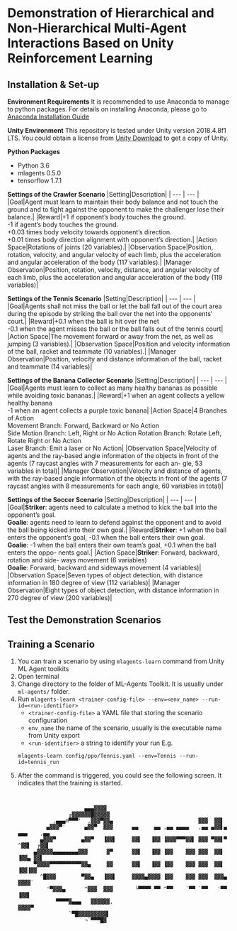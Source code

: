 # Demonstration of Hierarchical and Non-Hierarchical Multi-Agent Interactions Based on Unity Reinforcement Learning

## Installation & Set-up

**Environment Requirements**
It is recommended to use Anaconda to manage to python packages. For details on installing Anaconda, please go to [Anaconda Installation Guide](https://docs.anaconda.com/anaconda/install/)

**Unity Environment**
This repository is tested under Unity version 2018.4.8f1 LTS. You could obtain a license from [Unity Download](https://unity3d.com/get-unity/download) to get a copy of Unity.

**Python Packages**
- Python 3.6
- mlagents 0.5.0
- tensorflow 1.7.1

**Settings of the Crawler Scenario** 
|Setting|Description|
| --- | --- |
|Goal|Agent must learn to maintain their body balance and not touch the ground and to fight against the opponent to make the challenger lose their balance.|
|Reward|+1 if opponent’s body touches the ground. <br /> -1 if agent’s body touches the ground.<br />+0.03 times body velocity towards opponent’s direction.<br />+0.01 times body direction alignment with opponent’s direction.|
|Action Space|Rotations of joints (20 variables).|
|Observation Space|Position, rotation, velocity, and angular velocity of each limb, plus the acceleration and angular acceleration of the body (117 variables).|
|Manager Observation|Position, rotation, velocity, distance, and angular velocity of each limb, plus the acceleration and angular acceleration of the body (119 variables)|

**Settings of the Tennis Scenario** 
|Setting|Description|
| --- | --- |
|Goal|Agents shall not miss the ball or let the ball fall out of the court area during the episode by striking the ball over the net into the opponents’ court.|
|Reward|+0.1 when the ball is hit over the net<br />-0.1 when the agent misses the ball or the ball falls out of the tennis court|
|Action Space|The movement forward or away from the net, as well as jumping (3 variables).|
|Observation Space|Position and velocity information of the ball, racket and teammate (10 variables).|
|Manager Observation|Position, velocity and distance information of the ball, racket and teammate (14 variables)|

**Settings of the Banana Collector Scenario** 
|Setting|Description|
| --- | --- |
|Goal|Agents must learn to collect as many healthy bananas as possible while avoiding toxic bananas.|
|Reward|+1 when an agent collects a yellow healthy banana<br />-1 when an agent collects a purple toxic banana|
|Action Space|4 Branches of Action<br />Movement Branch: Forward, Backward or No Action<br />Side Motion Branch: Left, Right or No Action Rotation Branch: Rotate Left, Rotate Right or No Action<br />Laser Branch: Emit a laser or No Action|
|Observation Space|Velocity of agents and the ray-based angle information of the objects in front of the agents (7 raycast angles with 7 measurements for each an- gle, 53 variables in total)|
|Manager Observation|Velocity and distance of agents, with the ray-based angle information of the objects in front of the agents (7 raycast angles with 8 measurements for each angle, 60 variables in total)|

**Settings of the Soccer Scenario** 
|Setting|Description|
| --- | --- |
|Goal|**Striker**: agents need to calculate a method to kick the ball into the opponent’s goal.<br />**Goalie**: agents need to learn to defend against the opponent and to avoid the ball being kicked into their own goal.|
|Reward|**Striker**: +1 when the ball enters the opponent’s goal, -0.1 when the ball enters their own goal.<br /> **Goalie**: -1 when the ball enters their own team’s goal, +0.1 when the ball enters the oppo- nents goal.|
|Action Space|**Striker**: Forward, backward, rotation and side- ways movement (6 variables)<br /> **Goalie**: Forward, backward and sideways movement (4 variables)|
|Observation Space|Seven types of object detection, with distance information in 180 degree of view (112 variables)|
|Manager Observation|Eight types of object detection, with distance information in 270 degree of view (200 variables)|


## Test the Demonstration Scenarios


## Training a Scenario
1. You can train a scenario by using `mlagents-learn` command from Unity ML Agent toolkits
2. Open terminal 
3. Change directory to the folder of ML-Agents Toolkit. It is usually under `ml-agents/` folder.
4. Run `mlagents-learn <trainer-config-file> --env=<env_name> --run-id=<run-identifier>`
   - `<trainer-config-file>` a YAML file that storing the scenario configuration
   - `env_name` the name of the scenario, usually is the executable name from Unity export
   - `<run-identifier>` a string to identify your run
   E.g.
   ```
   mlagents-learn config/ppo/Tennis.yaml --env=Tennis --run-id=tennis_run
   ```
5. After the command is triggered, you could see the following screen. It indicates that the training is started.
   ```


                        ▄▄▄▓▓▓▓
                   ╓▓▓▓▓▓▓█▓▓▓▓▓
              ,▄▄▄m▀▀▀'  ,▓▓▓▀▓▓▄                           ▓▓▓  ▓▓▌
            ▄▓▓▓▀'      ▄▓▓▀  ▓▓▓      ▄▄     ▄▄ ,▄▄ ▄▄▄▄   ,▄▄ ▄▓▓▌▄ ▄▄▄    ,▄▄
          ▄▓▓▓▀        ▄▓▓▀   ▐▓▓▌     ▓▓▌   ▐▓▓ ▐▓▓▓▀▀▀▓▓▌ ▓▓▓ ▀▓▓▌▀ ^▓▓▌  ╒▓▓▌
        ▄▓▓▓▓▓▄▄▄▄▄▄▄▄▓▓▓      ▓▀      ▓▓▌   ▐▓▓ ▐▓▓    ▓▓▓ ▓▓▓  ▓▓▌   ▐▓▓▄ ▓▓▌
        ▀▓▓▓▓▀▀▀▀▀▀▀▀▀▀▓▓▄     ▓▓      ▓▓▌   ▐▓▓ ▐▓▓    ▓▓▓ ▓▓▓  ▓▓▌    ▐▓▓▐▓▓
          ^█▓▓▓        ▀▓▓▄   ▐▓▓▌     ▓▓▓▓▄▓▓▓▓ ▐▓▓    ▓▓▓ ▓▓▓  ▓▓▓▄    ▓▓▓▓`
            '▀▓▓▓▄      ^▓▓▓  ▓▓▓       └▀▀▀▀ ▀▀ ^▀▀    `▀▀ `▀▀   '▀▀    ▐▓▓▌
               ▀▀▀▀▓▄▄▄   ▓▓▓▓▓▓,                                      ▓▓▓▓▀
                   `▀█▓▓▓▓▓▓▓▓▓▌
                        ¬`▀▀▀█▓
   ```
